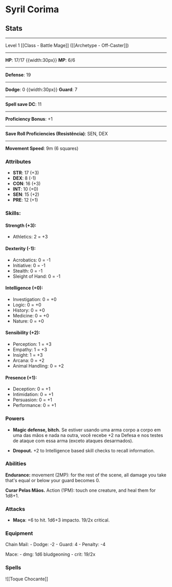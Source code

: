 # Syril Corima
## Stats
___
Level 1 [[Class - Battle Mage]] ([[Archetype - Off-Caster]])
___
**HP**: 17/17
{{width:30px}}
**MP**: 6/6
___
**Defense**: 19
___
**Dodge**: 0 
{{width:30px}}
**Guard**: 7
___
**Spell save DC**: 11
___
**Proficiency Bonus**: +1
___
**Save Roll Proficiencies (Resistência)**: SEN, DEX
___
**Movement Speed**: 9m (6 squares)

### Attributes
- **STR**: 17 (+3)
- **DEX**: 8  (-1)
- **CON**: 16 (+3)
- **INT**: 10 (+0)
- **SEN**: 15 (+2)
- **PRE**: 12 (+1)

### Skills:
#### Strength (+3):
- Athletics: 2 = +3

#### Dexterity (-1):
- Acrobatics: 0 = -1
- Initiative: 0 = -1
- Stealth: 0 = -1
- Sleight of Hand: 0 = -1

#### Intelligence (+0):
- Investigation: 0 = +0
- Logic: 0 = +0
- History: 0 = +0
- Medicine: 0 = +0
- Nature: 0 = +0

#### Sensibility (+2):
- Perception: 1 = +3
- Empathy: 1 = +3
- Insight: 1 = +3
- Arcana: 0 = +2
- Animal Handling: 0 = +2

#### Presence (+1):
- Deception: 0 = +1
- Intimidation: 0 = +1
- Persuasion: 0 = +1
- Performance: 0 = +1

### Powers
- **Magic defense, bitch.** Se estiver usando uma arma corpo a corpo em uma das mãos e nada na outra, você recebe +2 na Defesa e nos testes de ataque com essa arma (exceto ataques desarmados).

- **Dropout.** +2 to Intelligence based skill checks to recall information.

### Abilities

**Endurance:** movement (2MP): for the rest of the scene, all damage you take that's equal or below your guard becomes 0.

**Curar Pelas Mãos.** Action (1PM): touch one creature, and heal them for 1d8+1.

### Attacks
- **Maça**: +6 to hit. 1d6+3 impacto. 19/2x critical.

### Equipment
Chain Mail:
	- Dodge: -2
	- Guard: 4
	- Penalty: -4

Mace:
	- dmg: 1d6 bludgeoning
	- crit: 19/2x

### Spells
![[Toque Chocante]]
